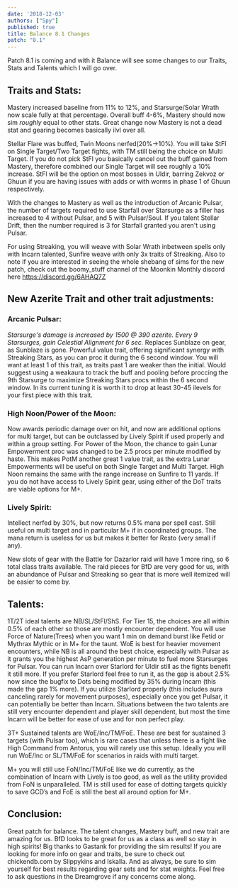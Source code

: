 ```yaml
---
date: '2018-12-03'
authors: ["Spy"]
published: true
title: Balance 8.1 Changes
patch: "8.1"
---
```


Patch 8.1 is coming and with it Balance will see some changes to our Traits, Stats and Talents which I will go over.

## Traits and Stats:

Mastery increased baseline from 11% to 12%, and Starsurge/Solar Wrath now scale fully at that percentage. Overall buff 4-6%, Mastery should now sim *roughly* equal to other stats. Great change now Mastery is not a dead stat and gearing becomes basically ilvl over all.

Stellar Flare was buffed, Twin Moons nerfed(20%->10%). You will take StFl on Single Target/Two Target fights, with TM still being the choice on Multi Target. If you do not pick StFl you basically cancel out the buff gained from Mastery, therefore combined our Single Target will see roughly a 10% increase. StFl will be the option on most bosses in Uldir, barring Zekvoz or Ghuun if you are having issues with adds or with worms in phase 1 of Ghuun respectively.

With the changes to Mastery as well as the introduction of Arcanic Pulsar, the number of targets required to use Starfall over Starsurge as a filler has increased to 4 without Pulsar, and 5 with Pulsar/Soul. If you talent Stellar Drift, then the number required is 3 for Starfall granted you aren't using Pulsar. 

For using Streaking, you will weave with Solar Wrath inbetween spells only with Incarn talented, Sunfire weave with only 3x traits of Streaking. Also to note if you are interested in seeing the whole shebang of sims for the new patch, check out the boomy_stuff channel of the Moonkin Monthly discord here https://discord.gg/6AHAQ7Z


## New Azerite Trait and other trait adjustments: 

### Arcanic Pulsar:

*Starsurge's damage is increased by 1500 @ 390 azerite. Every 9 Starsurges, gain Celestial Alignment for 6 sec.* Replaces Sunblaze on gear, as Sunblaze is gone. Powerful value trait, offering significant synergy with Streaking Stars, as you can proc it during the 6 second window. You will want at least 1 of this trait, as traits past 1 are weaker than the initial. Would suggest using a weakaura to track the buff and pooling before proccing the 9th Starsurge to maximize Streaking Stars procs within the 6 second window. In its current tuning it is worth it to drop at least 30-45 ilevels for your first piece with this trait. 


### High Noon/Power of the Moon: 

Now awards periodic damage over on hit, and now are additional options for multi target, but can be outclassed by Lively Spirit if used properly and within a group setting. For Power of the Moon, the chance to gain Lunar Empowerment proc was changed to be 2.5 procs per minute modified by haste. This makes PotM another great 1 value trait, as the extra Lunar Empowerments will be useful on both Single Target and Multi Target. High Noon remains the same with the range increase on Sunfire to 11 yards. If you do not have access to Lively Spirit gear, using either of the DoT traits are viable options for M+. 

### Lively Spirit: 

Intellect nerfed by 30%, but now returns 0.5% mana per spell cast. Still useful on multi target and in particular M+ if in coordinated groups. The mana return is useless for us but makes it better for Resto (very small if any).

New slots of gear with the Battle for Dazarlor raid will have 1 more ring, so 6 total class traits available. The raid pieces for BfD are very good for us, with an abundance of Pulsar and Streaking so gear that is more well itemized will be easier to come by.


## Talents:

1T/2T ideal talents are NB/SL/StFl/ShS. For Tier 15, the choices are all within 0.5% of each other so those are mostly encounter dependent. You will use Force of Nature(Trees) when you want 1 min on demand burst like Fetid or Mythrax Mythic or in M+ for the taunt. WoE is best for heavier movement encounters, while NB is all around the best choice, especially with Pulsar as it grants you the highest AsP generation per minute to fuel more Starsurges for Pulsar.
  You can run Incarn over Starlord for Uldir still as the fights benefit it still more. If you prefer Starlord feel free to run it, as the gap is about 2.5% now since the bugfix to Dots being modified by 35% during Incarn (this made the gap 1% more). If you utilize Starlord properly (this includes aura canceling rarely for movement purposes), especially once you get Pulsar, it can potentially be better than Incarn. Situations between the two talents are still very encounter dependent and player skill dependent, but most the time Incarn will be better for ease of use and for non perfect play.

3T+ Sustained talents are WoE/Inc/TM/FoE. These are best for sustained 3 targets (with Pulsar too), which is rare cases that unless there is a fight like High Command from Antorus, you will rarely use this setup. Ideally you will run WoE/Inc or SL/TM/FoE for scenarios in raids with multi target. 

M+ you will still use FoN/Inc/TM/FoE like we do currently, as the combination of Incarn with Lively is too good, as well as the utility provided from FoN is unparalleled. TM is still used for ease of dotting targets quickly to save GCD’s and FoE is still the best all around option for M+.


## Conclusion:

Great patch for balance. The talent changes, Mastery buff, and new trait are amazing for us. BfD looks to be great for us as a class as well so stay in high spirits! Big thanks to Gastank for providing the sim results! If you are looking for more info on gear and traits, be sure to check out chickendb.com by Slippykins and Iskalla. And as always, be sure to sim yourself for best results regarding gear sets and for stat weights. Feel free to ask questions in the Dreamgrove if any concerns come along.
